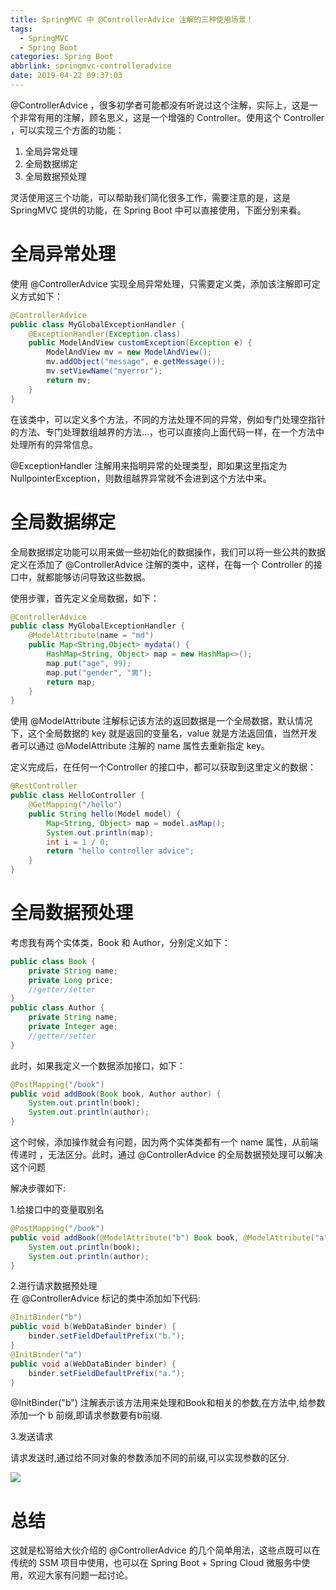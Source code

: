 ```yaml
---
title: SpringMVC 中 @ControllerAdvice 注解的三种使用场景！
tags:
  - SpringMVC
  - Spring Boot
categories: Spring Boot
abbrlink: springmvc-controlleradvice
date: 2019-04-22 09:37:03
---
```


@ControllerAdvice ，很多初学者可能都没有听说过这个注解，实际上，这是一个非常有用的注解，顾名思义，这是一个增强的 Controller。使用这个 Controller ，可以实现三个方面的功能：  

 <!-- more -->
 
1. 全局异常处理
2. 全局数据绑定
3. 全局数据预处理

灵活使用这三个功能，可以帮助我们简化很多工作，需要注意的是，这是 SpringMVC 提供的功能，在 Spring Boot 中可以直接使用，下面分别来看。  

# 全局异常处理  

使用 @ControllerAdvice 实现全局异常处理，只需要定义类，添加该注解即可定义方式如下：  

```java
@ControllerAdvice
public class MyGlobalExceptionHandler {
    @ExceptionHandler(Exception.class)
    public ModelAndView customException(Exception e) {
        ModelAndView mv = new ModelAndView();
        mv.addObject("message", e.getMessage());
        mv.setViewName("myerror");
        return mv;
    }
}
```

在该类中，可以定义多个方法，不同的方法处理不同的异常，例如专门处理空指针的方法、专门处理数组越界的方法...，也可以直接向上面代码一样，在一个方法中处理所有的异常信息。  

@ExceptionHandler 注解用来指明异常的处理类型，即如果这里指定为 NullpointerException，则数组越界异常就不会进到这个方法中来。  

# 全局数据绑定  

全局数据绑定功能可以用来做一些初始化的数据操作，我们可以将一些公共的数据定义在添加了 @ControllerAdvice 注解的类中，这样，在每一个  Controller 的接口中，就都能够访问导致这些数据。  

使用步骤，首先定义全局数据，如下：

```java
@ControllerAdvice
public class MyGlobalExceptionHandler {
    @ModelAttribute(name = "md")
    public Map<String,Object> mydata() {
        HashMap<String, Object> map = new HashMap<>();
        map.put("age", 99);
        map.put("gender", "男");
        return map;
    }
}
```

使用 @ModelAttribute 注解标记该方法的返回数据是一个全局数据，默认情况下，这个全局数据的 key 就是返回的变量名，value 就是方法返回值，当然开发者可以通过 @ModelAttribute 注解的 name 属性去重新指定 key。  

定义完成后，在任何一个Controller 的接口中，都可以获取到这里定义的数据：  

```java
@RestController
public class HelloController {
    @GetMapping("/hello")
    public String hello(Model model) {
        Map<String, Object> map = model.asMap();
        System.out.println(map);
        int i = 1 / 0;
        return "hello controller advice";
    }
}
```

# 全局数据预处理  

考虑我有两个实体类，Book 和 Author，分别定义如下：

```java
public class Book {
    private String name;
    private Long price;
    //getter/setter
}
public class Author {
    private String name;
    private Integer age;
    //getter/setter
}
```

此时，如果我定义一个数据添加接口，如下：  

```java
@PostMapping("/book")
public void addBook(Book book, Author author) {
    System.out.println(book);
    System.out.println(author);
}
```

这个时候，添加操作就会有问题，因为两个实体类都有一个 name 属性，从前端传递时 ，无法区分。此时，通过 @ControllerAdvice 的全局数据预处理可以解决这个问题

解决步骤如下:  

1.给接口中的变量取别名  

```java
@PostMapping("/book")
public void addBook(@ModelAttribute("b") Book book, @ModelAttribute("a") Author author) {
    System.out.println(book);
    System.out.println(author);
}
```

2.进行请求数据预处理  
在 @ControllerAdvice 标记的类中添加如下代码:

```java
@InitBinder("b")
public void b(WebDataBinder binder) {
    binder.setFieldDefaultPrefix("b.");
}
@InitBinder("a")
public void a(WebDataBinder binder) {
    binder.setFieldDefaultPrefix("a.");
}
```

@InitBinder("b") 注解表示该方法用来处理和Book和相关的参数,在方法中,给参数添加一个 b 前缀,即请求参数要有b前缀.

3.发送请求  

请求发送时,通过给不同对象的参数添加不同的前缀,可以实现参数的区分.  

![](https://www.javaboy.org/images/boot/5-1.png)  

# 总结

这就是松哥给大伙介绍的 @ControllerAdvice 的几个简单用法，这些点既可以在传统的 SSM 项目中使用，也可以在 Spring Boot + Spring Cloud 微服务中使用，欢迎大家有问题一起讨论。  